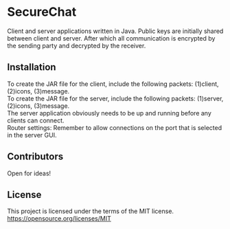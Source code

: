 # SecureChat
Client and server applications written in Java. Public keys are initially shared between client and server. After which all communication is encrypted by the sending party and decrypted by the receiver.

## Installation
To create the JAR file for the client, include the following packets: (1)client, (2)icons, (3)message.<br/>
To create the JAR file for the server, include the following packets: (1)server, (2)icons, (3)message.<br/>
The server application obviously needs to be up and running before any clients can connect.<br/>
Router settings: Remember to allow connections on the port that is selected in the server GUI.

## Contributors
Open for ideas!

## License
This project is licensed under the terms of the MIT license.<br/>
https://opensource.org/licenses/MIT
